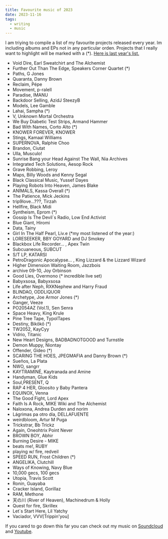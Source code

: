 ```yaml
---
title: Favourite music of 2023
date: 2023-11-16
tags: 
  - writing
  - music
---
```


I am triying to compile a list of my favourite projects released every year. Im including albums and EPs not in any particular orden. Projects that I really want to highlight will be marked with a (*). [Here is last year's list.](/data/2022.jpeg)

- Void Dire, Earl Sweatchirt and The Alchemist
- Further Out Than The Edge, Speakers Corner Quartet (*)
- Paths, G Jones
- Quaranta, Danny Brown
- Reclaim, Pépe
- Movement, p-ralell
- Paradise, IMANU
- Backdoor Selling, AzidJ SteezyB
- Models, Lee Gamble
- Lahai, Sampha (*)
- V, Unknown Mortal Orchestra
- We Buy Diabetic Test Strips, Armand Hammer
- Bad With Names, Corto Alto (*)
- KNOWER FOREVER, KNOWER
- Stings, Kamaal Williams
- SUPERNOVA, Ralphie Choo
- Brandon, Ciutat
- Ulla, Musculo!
- Sunrise Bang your Head Against The Wall, Nia Archives
- Integrated Tech Solutions, Aesop Rock
- Grave Robbing, Leroy
- Maps, Billy Woods and Kenny Segal
- Black Classical Music, Yussef Dayes
- Playing Robots Into Heaven, James Blake
- ANIMALS, Kassa Overall (*)
- The Patience, Mick Jeckins
- trip9love...???, Tirzah
- Hellfire, Black Midi
- Syntheism, Eprom (*)
- Gossip Is The Devil´s Radio, Low End Activist
- Blue Giant, Hiromi
- Data, Tainy
- Girl In The Half Pearl, Liv.e (*my most listened of the year:)
- LORESEEKER, BBY GOYARD and DJ Smokey
- Blackbox Life Recorder... , Apex Twin
- Subcuaneous, SUBCUT
- S/T LP, KATARSI
- PetroDragonic Apocalypse... , King Lizzard & the Lizzard Wizard
- Higher Dimension Waiting Room, Jazzbois
- archive 09-10, Joy Orbinson
- Good Lies, Overmono (* incredible live set)
- Babyxsosa, Babyxsosa
- Life after Neph, RXKNephew and Harry Fraud
- BLINDAO, ODDLIQUOR
- Archetype, Joe Armor Jones (*)
- Ganger, Veeze
- PO2054AZ (Vol.1), Sen Senra
- Space Heavy, King Krule
- Pine Tree Tape, TypolTapes
- Destiny, Bikôkô (*)
- TW2052, KayCyy
- Vidrio, Titanic
- New Heart Designs, BADBADNOTGOOD and Turnstile
- Demon Muppy, Niontay
- Offender, Gideo (*)
- SCARING THE HOES, JPEGMAFIA and Danny Brown (*)
- Sueños, La Plata
- NWO, sangrr
- KAYTRAMINÉ, Kaytranada and Amine
- Handyman, Glue Kids
- Soul,PRESENT, Q
- RAP 4 HER, Gloosito y Baby Pantera
- EQUINOX, Venna
- The Good Fight, Lord Apex
- Faith Is A Rock, MIKE Wiki and The Alchemist
- Naloxona, Andrea Durden and norim
- Lágrimas pa otro día, DELLAFUENTE
- weirdbloom, Artur M Puga
- Trickstrar, Bb Trickz
- Again, Oneohtrix Point Never
- BROWN BOY, Abhir
- Burning Desire - MIKE
- beats me!, RUBY
- playing w/ fire, redveil
- SPEED RUN, Frost Children (*)
- ANGELIKA, Clutchill
- Ways of Knowing, Navy Blue
- 10,000 gecs, 100 gecs
- Utopia, Travis Scott
- Ronin, Guayaba
- Cracker Island, Gorillaz
- RAM, Methone
- 天​の​川 (River of Heaven), Machinedrum & Holly
- Quest for fire, Skrillex
- Let´s Start Here, Lil Yatchy
- Vaciador, VVV[Trippin'you]

If you cared to go down this far you can check out my music on [Soundcloud](https://soundcloud.com/m19182) and [Youtube](https://www.youtube.com/channel/UCEJKcBK7i88Iv3saZy2xuSg).
